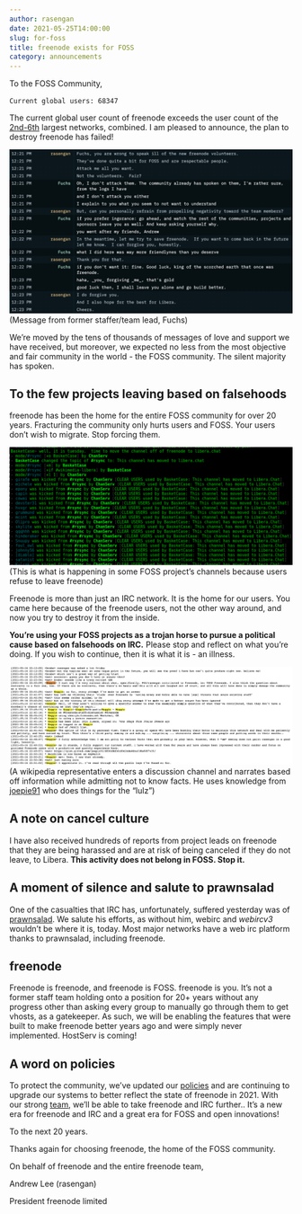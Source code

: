 ```yaml
---
author: rasengan
date: 2021-05-25T14:00:00
slug: for-foss
title: freenode exists for FOSS
category: announcements
---
```


To the FOSS Community,

```
Current global users: 68347
```

The current global user count of freenode exceeds the user count of the [2nd-6th](https://netsplit.de/networks/top10.php) largest networks, combined.  I am pleased to announce, the plan to destroy freenode has failed!

![Fuchs bragging about burning freenode down](static/img/fuchs-freenode-burn.png)
(Message from former staffer/team lead, Fuchs)

We’re moved by the tens of thousands of messages of love and support we have received, but moreover, we expected no less from the most objective and fair community in the world - the FOSS community.  The silent majority has spoken.

## To the few projects leaving based on falsehoods

freenode has been the home for the entire FOSS community for over 20 years.  Fracturing the community only hurts users and FOSS.  Your users don’t wish to migrate.  Stop forcing them.

![Wikimedia forcing people to move](static/img/wikimedia-forced-move.png)
(This is what is happening in some FOSS project’s channels because users refuse to leave freenode)

Freenode is more than just an IRC network.  It is the home for our users.  You came here because of the freenode users, not the other way around, and now you try to destroy it from the inside.

**You’re using your FOSS projects as a trojan horse to pursue a political cause based on falsehoods on IRC.**  Please stop and reflect on what you’re doing.  If you wish to continue, then it is what it is - an illness.

![Wikimedia representatives spreading a false narrative](static/img/wikimedia-decisions-without-facts.png)
(A wikipedia representative enters a discussion channel and narrates based off information while admitting not to know facts.  He uses knowledge from [joepie91](https://www.theguardian.com/technology/blog/2011/jun/28/lulzsec-hacking-analysed-relationships) who does things for the “lulz”)

## A note on cancel culture

I have also received hundreds of reports from project leads on freenode that they are being harassed and are at risk of being canceled if they do not leave, to Libera.  **This activity does not belong in FOSS.  Stop it.**

## A moment of silence and salute to prawnsalad

One of the casualties that IRC has, unfortunately, suffered yesterday was of [prawnsalad](https://gist.github.com/prawnsalad/4ca20da6c2295ddb06c1646791c61953).  We salute his efforts, as without him, webirc and *webircv3* wouldn’t be where it is, today.  Most major networks have a web irc platform thanks to prawnsalad, including freenode.

## freenode 

Freenode is freenode, and freenode is FOSS.  freenode is you.  It’s not a former staff team holding onto a position for 20+ years without any progress other than asking every group to manually go through them to get vhosts, as a gatekeeper.  As such, we will be enabling the features that were built to make freenode better years ago and were simply never implemented.  HostServ is coming!

## A word on policies

To protect the community, we’ve updated our [policies](http://freenode.net/policies) and are continuing to upgrade our systems to better reflect the state of freenode in 2021.  With our strong [team](http://freenode.net/people), we’ll be able to take freenode and IRC further..  It’s a new era for freenode and IRC and a great era for FOSS and open innovations!

To the next 20 years.

Thanks again for choosing freenode, the home of the FOSS community.

On behalf of freenode and the entire freenode team,

Andrew Lee (rasengan)

President
freenode limited

